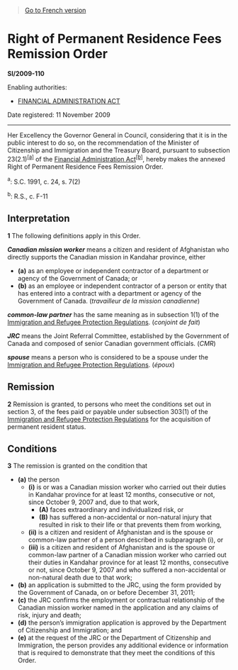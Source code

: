 > [Go to French version](/fr/Règlements/Textes%20réglementaires/2009/110.md)

# Right of Permanent Residence Fees Remission Order

**SI/2009-110**

Enabling authorities: 
- [FINANCIAL ADMINISTRATION ACT](/en/Acts/Revised%20Statutes%20of%20Canada/F/F-11.md)

Date registered: 11 November 2009

----------

Her Excellency the Governor General in Council, considering that it is in the public interest to do so, on the recommendation of the Minister of Citizenship and Immigration and the Treasury Board, pursuant to subsection 23(2.1)<sup><a href='#footnotea_e'>[a]</a></sup> of the [Financial Administration Act](/en/Acts/Revised%20Statutes%20of%20Canada/F/F-11.md)<sup><a href='#footnoteb_e'>[b]</a></sup>, hereby makes the annexed Right of Permanent Residence Fees Remission Order.

<a name='footnotea_e'><sup>a</sup></a>: S.C. 1991, c. 24, s. 7(2)<br />

<a name='footnoteb_e'><sup>b</sup></a>: R.S., c. F-11<br />




## Interpretation


**1** The following definitions apply in this Order.

***Canadian mission worker*** means a citizen and resident of Afghanistan who directly supports the Canadian mission in Kandahar province, either
- **(a)** as an employee or independent contractor of a department or agency of the Government of Canada; or
- **(b)** as an employee or independent contractor of a person or entity that has entered into a contract with a department or agency of the Government of Canada. (*travailleur de la mission canadienne*)

***common-law partner*** has the same meaning as in subsection 1(1) of the [Immigration and Refugee Protection Regulations](/en/Regulations/Statutory%20Orders%20and%20Regulations/2002/227.md). (*conjoint de fait*)

***JRC*** means the Joint Referral Committee, established by the Government of Canada and composed of senior Canadian government officials. (*CMR*)

***spouse*** means a person who is considered to be a spouse under the [Immigration and Refugee Protection Regulations](/en/Regulations/Statutory%20Orders%20and%20Regulations/2002/227.md). (*époux*)




## Remission


**2** Remission is granted, to persons who meet the conditions set out in section 3, of the fees paid or payable under subsection 303(1) of the [Immigration and Refugee Protection Regulations](/en/Regulations/Statutory%20Orders%20and%20Regulations/2002/227.md) for the acquisition of permanent resident status.




## Conditions


**3** The remission is granted on the condition that
- **(a)** the person
	- **(i)** is or was a Canadian mission worker who carried out their duties in Kandahar province for at least 12 months, consecutive or not, since October 9, 2007 and, due to that work,
		- **(A)** faces extraordinary and individualized risk, or
		- **(B)** has suffered a non-accidental or non-natural injury that resulted in risk to their life or that prevents them from working,
	- **(ii)** is a citizen and resident of Afghanistan and is the spouse or common-law partner of a person described in subparagraph (i), or
	- **(iii)** is a citizen and resident of Afghanistan and is the spouse or common-law partner of a Canadian mission worker who carried out their duties in Kandahar province for at least 12 months, consecutive or not, since October 9, 2007 and who suffered a non-accidental or non-natural death due to that work;
- **(b)** an application is submitted to the JRC, using the form provided by the Government of Canada, on or before December 31, 2011;
- **(c)** the JRC confirms the employment or contractual relationship of the Canadian mission worker named in the application and any claims of risk, injury and death;
- **(d)** the person’s immigration application is approved by the Department of Citizenship and Immigration; and
- **(e)** at the request of the JRC or the Department of Citizenship and Immigration, the person provides any additional evidence or information that is required to demonstrate that they meet the conditions of this Order.


